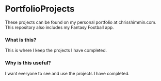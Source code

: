 # PortfolioProjects
These projects can be found on my personal portfolio at chrisshimmin.com.
This repository also includes my Fantasy Football app. 


### What is this?
This is where I keep the projects I have completed. 

### Why is this useful?
I want everyone to see and use the projects I have completed.


